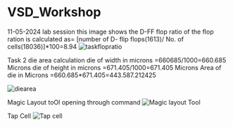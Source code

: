 # VSD_Workshop
11-05-2024 lab session
this image shows the D-FF flop ratio of the flop ration is calculated as= [number of D- flip flops(1613)/ No. of cells(18036)]*100=8.94
![taskflopratio](https://github.com/Gurendra-tech/VSD_Workshop/assets/66545328/10789b04-a71a-4d88-9b25-eec3e29949cf)

Task 2 die area calculation 
die of width in microns =660685/1000=660.685 Microns
die  of height in microns =671.405/1000=671.405 Microns
Area of die in Microns =660.685*671.405=443.587.212425

![diearea](https://github.com/Gurendra-tech/VSD_Workshop/assets/66545328/9aecffe7-de6e-4693-ae08-7b77c966a192)

Magic Layout toOl opening through command
![Magic layout Tool](https://github.com/Gurendra-tech/VSD_Workshop/assets/66545328/a90d3920-d80e-4d5c-95b0-6e7685501345)

Tap Cell
![Tap cell](https://github.com/Gurendra-tech/VSD_Workshop/assets/66545328/3988f759-023d-4417-a794-f3bd576061ad)






